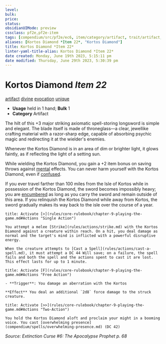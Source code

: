 ```yaml
---
level:
bulk:
price:
status:
obsidianUIMode: preview
cssclass: pf2e,pf2e-item
tags: [compendium/src/pf2e/ec6, item/category/artifact, trait/artifact, trait/divine, trait/evocation, trait/unique]
aliases: [Kortos Diamond *Item 22*, "Kortos Diamond"]
title: Kortos Diamond *Item 22*
linter-yaml-title-alias: Kortos Diamond *Item 22*
date created: Monday, June 19th 2023, 5:15:11 pm
date modified: Thursday, June 29th 2023, 5:30:39 pm
---
```


# Kortos Diamond *Item 22*

[artifact](rules/traits/artifact-gmg.md) [divine](rules/traits/divine.md) [evocation](rules/traits/evocation.md) [unique](rules/traits/unique.md)  

- **Usage** held in 1 hand; **Bulk** 1
- **Category** Artifact

The hilt of this +3 major striking axiomatic spell-storing longsword is simple and elegant. The blade itself is made of throneglass—a clear, jewellike crafting material with a razor-sharp edge, capable of absorbing psychic magic and redirecting it at the wielder's enemies.

Whenever the Kortos Diamond is in an area of dim or brighter light, it glows faintly, as if reflecting the light of a setting sun.

While wielding the Kortos Diamond, you gain a +2 item bonus on saving throws against [mental](rules/traits/mental.md) effects. You can never harm yourself with the Kortos Diamond, even if [confused](rules/conditions.md#Confused).

If you ever travel farther than 100 miles from the Isle of Kortos while in possession of the Kortos Diamond, the sword becomes impossibly heavy; you are [encumbered](rules/conditions.md#Encumbered) as long as you carry the sword and remain outside of this area. If you relinquish the Kortos Diamond while away from Kortos, the sword gradually makes its way back to the isle over the course of a year.

```ad-embed-ability
title: Activate [>](rules/core-rulebook/chapter-9-playing-the-game.md#Actions "Single Action")

You attempt a melee [Strike](rules/actions/strike.md) with the Kortos Diamond against a creature within reach. On a hit, you deal damage as normal and the target's mind is inflicted with a powerful disruptive energy.

When the creature attempts to [Cast a Spell](rules/actions/cast-a-spell.md), it must attempt a DC 44 Will save; on a failure, the spell fails and both the spell and the actions spent to cast it are lost. This effect lasts for up to 1 minute.
```

```ad-embed-ability
title: Activate [F](rules/core-rulebook/chapter-9-playing-the-game.md#Actions "Free Action")

- **Trigger**: You damage an aberration with the Kortos

**Effect** You deal an additional `2d8` force damage to the struck creature.
```

```ad-embed-ability
title: Activate [>>](rules/core-rulebook/chapter-9-playing-the-game.md#Actions "Two-Action")

You hold the Kortos Diamond aloft and proclaim your might in a booming voice. You cast [overwhelming presence](compendium/spells/overwhelming-presence.md) (DC 42)
```

*Source: Extinction Curse #6: The Apocalypse Prophet p. 68*
